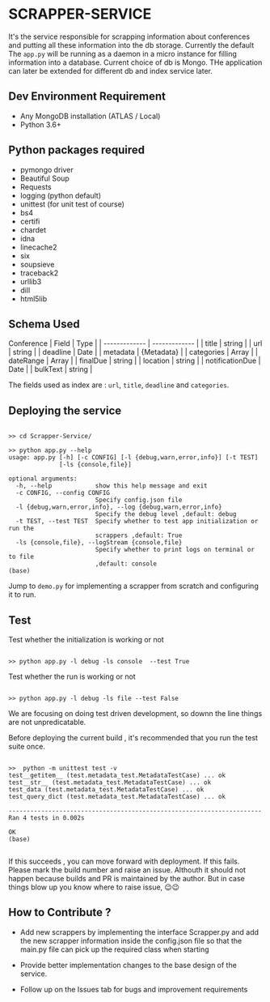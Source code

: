 # SCRAPPER-SERVICE

It's the service responsible for scrapping information about conferences and putting all these information into the db storage. Currently the default The `app.py` will be running as a daemon in a micro instance for filling information into a database. Current choice of db is Mongo. THe application can later be extended for different db and index service later.     

## Dev Environment Requirement
*   Any MongoDB installation (ATLAS / Local)
*   Python 3.6+

## Python packages required
* pymongo driver
* Beautiful Soup
* Requests
* logging (python default)
* unittest (for unit test of course)
* bs4
* certifi
* chardet
* idna
* linecache2
* six
* soupsieve
* traceback2
* urllib3
* dill
* html5lib

## Schema Used

Conference
  | Field | Type |
  | ------------- | ------------- |
  | title  | string  |
  | url  | string  |
  | deadline | Date |
  | metadata | {Metadata} |
  | categories | Array<string> |
  | dateRange | Array<Date> |
  | finalDue | string |
  | location | string |
  | notificationDue | Date |
  | bulkText | string |

The fields used as index are : `url`, `title`, `deadline` and `categories`.

## Deploying the service

```shell

>> cd Scrapper-Service/

>> python app.py --help
usage: app.py [-h] [-c CONFIG] [-l {debug,warn,error,info}] [-t TEST]
              [-ls {console,file}]

optional arguments:
  -h, --help            show this help message and exit
  -c CONFIG, --config CONFIG
                        Specify config.json file
  -l {debug,warn,error,info}, --log {debug,warn,error,info}
                        Specify the debug level ,default: debug
  -t TEST, --test TEST  Specify whether to test app initialization or run the
                        scrappers ,default: True
  -ls {console,file}, --logStream {console,file}
                        Specify whether to print logs on terminal or to file
                        ,default: console
(base)
```

Jump to `demo.py` for implementing a scrapper from scratch and configuring it to run. 

## Test


Test whether the initialization is working or not


```shell

>> python app.py -l debug -ls console  --test True

```

Test whether the run is working or not


```shell

>> python app.py -l debug -ls file --test False

```

We are focusing on doing test driven development, so downn the line things are not unpredicatable.  

Before deploying the current build , it's recommended that you run the test suite once. 

```shell

>>  python -m unittest test -v
test__getitem__ (test.metadata_test.MetadataTestCase) ... ok
test__str__ (test.metadata_test.MetadataTestCase) ... ok
test_data (test.metadata_test.MetadataTestCase) ... ok
test_query_dict (test.metadata_test.MetadataTestCase) ... ok

----------------------------------------------------------------------
Ran 4 tests in 0.002s

OK
(base)


```

If this succeeds , you can move forward with deployment. If this fails. Please mark the build number and raise an issue. Althouth it should not happen because builds and PR is maintained by the author. But in case things blow up you know where to raise issue, 😉😉 


## How to Contribute ?

* Add new scrappers by implementing the interface Scrapper.py and add the new scrapper information inside the config.json file so that the main.py file can pick up the required class when starting

* Provide better implementation changes to the base design of the service.

* Follow up on the Issues tab for bugs and improvement requirements



